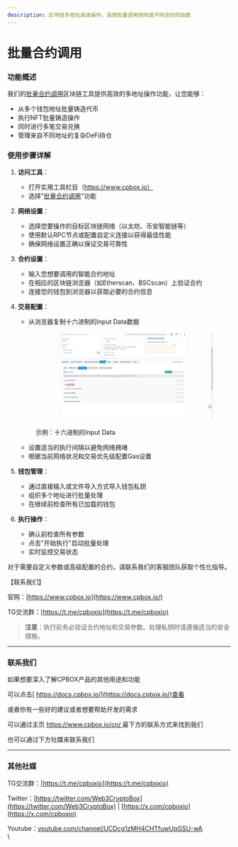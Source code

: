 ```yaml
---
description: 区块链多地址高级操作，高效批量调用相同或不同合约的函数
---
```


# 批量合约调用

### 功能概述

我们的[批量合约调用](https://www.cpbox.io/cn/batch/call-contract)区块链工具提供高效的多地址操作功能，让您能够：

* 从多个钱包地址批量铸造代币
* 执行NFT批量铸造操作
* 同时进行多笔交易兑换
* 管理来自不同<kbd>地址</kbd>的复杂DeFi持仓

### 使用步骤详解

1. **访问工具**：
   * 打开实用工具栏目（https://www.cpbox.io）
   * 选择"[批量合约调用](https://www.cpbox.io/cn/batch/call-contract)"功能
2. **网络设置**：
   * 选择您要操作的目标区块链网络（以太坊、币安智能链等）
   * 使用默认RPC节点或配置自定义连接以获得最佳性能
   * 确保网络设置正确以保证交易可靠性
3. **合约设置**：
   * 输入您想要调用的智能合约地址
   * 在相应的区块链浏览器（如Etherscan、BSCscan）上验证合约
   * 连接您的钱包到浏览器以获取必要的合约信息
4.  **交易配置**：

    * 从浏览器复制十六进制的Input Data数据

    <figure><img src="../.gitbook/assets/image (1) (1) (1) (1) (1) (1) (1) (1) (1).png" alt=""><figcaption><p>示例：十六进制的Input Data</p></figcaption></figure>

    * 设置适当的执行间隔以避免网络拥堵
    * 根据当前网络状况和交易优先级配置Gas设置
5. **钱包管理**：
   * 通过直接输入或文件导入方式导入钱包私钥
   * 组织多个地址进行批量处理
   * 在继续前检查所有已加载的钱包
6. **执行操作**：
   * 确认前检查所有参数
   * 点击"开始执行"启动批量处理
   * 实时监控交易状态

对于需要自定义参数或高级配置的合约，请联系我们的客服团队获取个性化指导。

【联系我们】

官网：[https://www.cpbox.io](https://www.cpbox.io/)

TG交流群：[https://t.me/cpboxio](https://t.me/cpboxio)

> **注意**：执行前务必验证合约地址和交易参数。处理私钥时请遵循适当的安全措施。

***

### 联系我们

如果想要深入了解CPBOX产品的其他用途和功能

可以点击[ https://docs.cpbox.io/](https://docs.cpbox.io/)查看

或者你有一些好的建议或者想要帮助开发的需求

可以通过主页 [https://www.cpbox.io/cn/ ](https://www.cpbox.io/cn/)最下方的联系方式来找到我们

也可以通过下方社媒来联系我们

***

### 其他社媒

TG交流群：[https://t.me/cpboxio](https://t.me/cpboxio)

Twitter：[https://twitter.com/Web3CryptoBox](https://twitter.com/Web3CryptoBox) | [https://x.com/cpboxio](https://x.com/cpboxio)

Youtube：[youtube.com/channel/UCDcg1zMH4CHTfuwUpGSU-wA](../solana-gong-ju/solana-yi-jian-fa-bi.md)\
\
